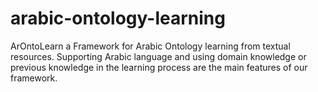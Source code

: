 # arabic-ontology-learning
ArOntoLearn a Framework for Arabic Ontology learning from textual resources. 
Supporting Arabic language and using domain knowledge or previous knowledge in the learning process are the main features of our framework.


